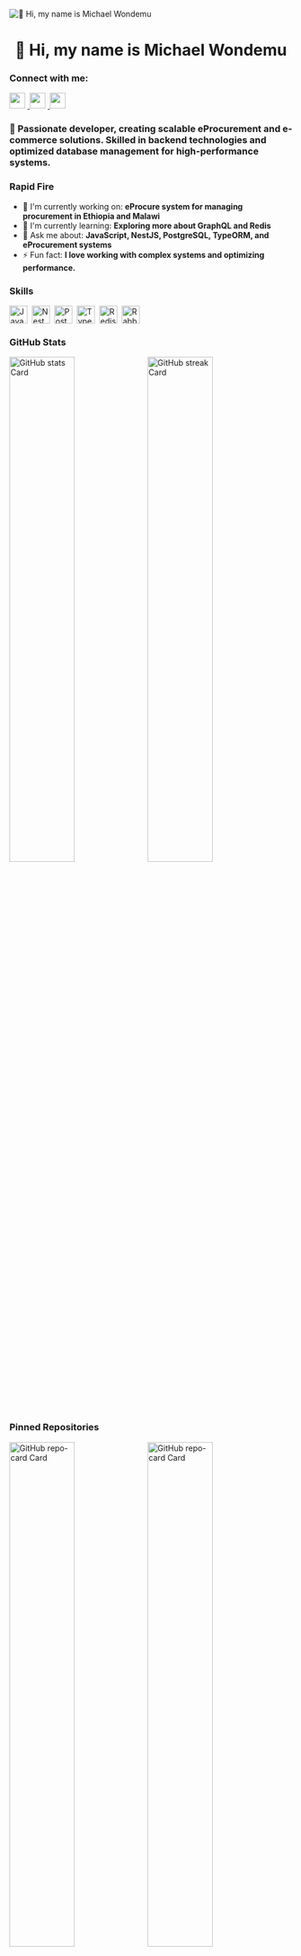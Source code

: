 ![👋 Hi, my name is Michael Wondemu](https://path-to-your-photo/ps_photo.jpg)

<div id="toc">
  <ul align="center" style="list-style: none">
    <summary>
      <h1>👋 Hi, my name is Michael Wondemu</h1>
    </summary>
  </ul>
</div>

**<h3 align="left">Connect with me:</h3>** 
<p align="left">
  <a href="https://github.com/MichaelWondemuu" target="_blank">
    <img src="https://img.shields.io/badge/GitHub-100000?logo=github&logoColor=white" height="28" style="margin-right: 4px">
  </a> 
  <a href="https://www.linkedin.com/in/michael-wondemu-2a3849199/" target="_blank">
    <img src="https://img.shields.io/badge/LinkedIn-0077B5?logo=linkedin&logoColor=white" height="28" style="margin-right: 4px">
  </a> 
  <a href="https://twitter.com/MichaelWondemuu" target="_blank">
    <img src="https://img.shields.io/badge/Twitter-000000?logo=twitter&logoColor=white" height="28" style="margin-right: 4px">
  </a>
</p>

**<h3 align="left">🚀 Passionate developer, creating scalable eProcurement and e-commerce solutions. Skilled in backend technologies and optimized database management for high-performance systems.</h3>**

**<h3 align="left">Rapid Fire</h3>**

- 💼 I'm currently working on: **eProcure system for managing procurement in Ethiopia and Malawi**
- 🌱 I'm currently learning: **Exploring more about GraphQL and Redis**
- 💬 Ask me about: **JavaScript, NestJS, PostgreSQL, TypeORM, and eProcurement systems**
- ⚡ Fun fact: **I love working with complex systems and optimizing performance.**

**<h3 align="left">Skills</h3>**

<div style="display: flex; flex-wrap: wrap; gap: 4px; justify-content: left;">
  <img src="https://img.shields.io/badge/JavaScript-F7DF1C?logo=javascript&logoColor=white" height="32" alt="JavaScript" style="margin-right: 4px">
  <img src="https://img.shields.io/badge/NestJS-E0234E?logo=nestjs&logoColor=white" height="32" alt="NestJS" style="margin-right: 4px">
  <img src="https://img.shields.io/badge/PostgreSQL-316192?logo=postgresql&logoColor=white" height="32" alt="PostgreSQL" style="margin-right: 4px">
  <img src="https://img.shields.io/badge/TypeORM-3178C6?logo=typeorm&logoColor=white" height="32" alt="TypeORM" style="margin-right: 4px">
  <img src="https://img.shields.io/badge/Redis-DC382D?logo=redis&logoColor=white" height="32" alt="Redis" style="margin-right: 4px">
  <img src="https://img.shields.io/badge/RabbitMQ-FF6600?logo=rabbitmq&logoColor=white" height="32" alt="RabbitMQ" style="margin-right: 4px">
</div>

**<h3 align="left">GitHub Stats</h3>**

<p align="left">
  <img width="48%" src="https://github-readme-stats.vercel.app/api?username=MichaelWondemuu&theme=react&hide_title=false&hide_rank=false&show_icons=false&include_all_commits=false&count_private=true&line_height=23" alt="GitHub stats Card" />
  <img width="48%" src="https://streak-stats.demolab.com/?user=MichaelWondemuu&theme=react&hide_border=false&date_format=M+j%5B%2C+Y%5D&mode=daily&hide_total_contributions=false&hide_current_streak=false&hide_longest_streak=false&card_height=200" alt="GitHub streak Card" />
</p>

**<h3 align="left">Pinned Repositories</h3>**

<p align="left">
  <img width="48%" src="https://github-readme-stats.vercel.app/api/pin/?username=MichaelWondemuu&repo=eProcure&bg_color=35%2C2dd4bf%2C784BA0%2C2B86C5&show_owner=true&title_color=fff&text_color=fff&icon_color=fff" alt="GitHub repo-card Card" />
  <img width="48%" src="https://github-readme-stats.vercel.app/api/pin/?username=MichaelWondemuu&repo=Yenegetse&bg_color=35%2C2dd4bf%2C784BA0%2C2B86C5&show_owner=true&title_color=fff&text_color=fff&icon_color=fff" alt="GitHub repo-card Card" />
</p>

**<h3 align="left">Support Me</h3>**

<p align="left">
  <a href="https://ko-fi.com/MichaelWondemuu" target="_blank">
    <img src="https://img.shields.io/badge/Ko--fi-343B45?logo=kofi&logoColor=Black" height="36" style="margin-right: 4px">
  </a>
</p>
